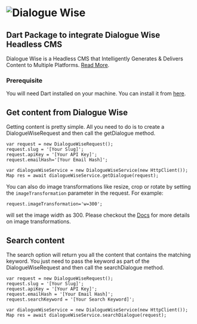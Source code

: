 # ![Dialogue Wise](https://dialoguewise.com/images/logo.png)

## Dart Package to integrate Dialogue Wise Headless CMS
Dialogue Wise is a Headless CMS that Intelligently Generates &
Delivers Content to Multiple Platforms.
[Read More](https://dialoguewise.com/).

### Prerequisite
You will need Dart installed on your machine.
You can install it from [here](https://dart.dev/get-dart).


## Get content from Dialogue Wise

Getting content is pretty simple. All you need to do is to create a DialogueWiseRequest and then call the getDialogue method.

```
var request = new DialogueWiseRequest();
request.slug = '[Your Slug]';
request.apiKey = '[Your API Key]';
request.emailHash='[Your Email Hash]';

var dialogueWiseService = new DialogueWiseService(new HttpClient()); 
Map res = await dialogueWiseService.getDialogue(request);
```

You can also do image transformations like resize, crop or rotate by setting the `imageTransformation` parameter in the request. For example:

```
request.imageTransformation='w=300';
```

will set the image width as 300. Please checkout the [Docs](https://docs.dialoguewise.com/) for more details on image transformations.


## Search content

The search option will return you all the content that contains the matching keyword. You just need to pass the keyword as part of the DialogueWiseRequest and then call the searchDialogue method.

```
var request = new DialogueWiseRequest();
request.slug = '[Your Slug]';
request.apiKey = '[Your API Key]';
request.emailHash = '[Your Email Hash]';
request.searchKeyword = '[Your Search Keyword]';

var dialogueWiseService = new DialogueWiseService(new HttpClient()); 
Map res = await dialogueWiseService.searchDialogue(request);
```

